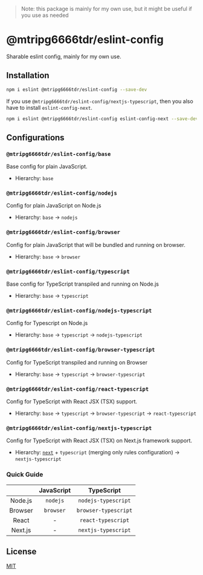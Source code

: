 > Note: this package is mainly for my own use, but it might be useful if you use as needed

# @mtripg6666tdr/eslint-config
Sharable eslint config, mainly for my own use.

## Installation
```bash
npm i eslint @mtripg6666tdr/eslint-config --save-dev
```

If you use `@mtripg6666tdr/eslint-config/nextjs-typescript`, then you also have to install `eslint-config-next`.
```bash
npm i eslint @mtripg6666tdr/eslint-config eslint-config-next --save-dev
```

## Configurations
### `@mtripg6666tdr/eslint-config/base`
Base config for plain JavaScript.

- Hierarchy: `base`

### `@mtripg6666tdr/eslint-config/nodejs`
Config for plain JavaScript on Node.js

- Hierarchy: `base` -> `nodejs`

### `@mtripg6666tdr/eslint-config/browser`
Config for plain JavaScript that will be bundled and running on browser.

- Hierarchy: `base` -> `browser`

### `@mtripg6666tdr/eslint-config/typescript`
Base config for TypeScript transpiled and running on Node.js

- Hierarchy: `base` -> `typescript`

### `@mtripg6666tdr/eslint-config/nodejs-typescript`
Config for Typescript on Node.js

- Hierarchy: `base` -> `typescript` -> `nodejs-typescript`

### `@mtripg6666tdr/eslint-config/browser-typescript`
Config for TypeScript transpiled and running on Browser

- Hierarchy: `base` -> `typescript` -> `browser-typescript`

### `@mtripg6666tdr/eslint-config/react-typescript`
Config for TypeScript with React JSX (TSX) support.

- Hierarchy: `base` -> `typescript` -> `browser-typescript` -> `react-typescript`

### `@mtripg6666tdr/eslint-config/nextjs-typescript`
Config for TypeScript with React JSX (TSX) on Next.js framework support.

- Hierarchy: [`next`](https://www.npmjs.com/package/eslint-config-next) + `typescript` (merging only rules configuration) -> `nextjs-typescript`

### Quick Guide
|       |JavaScript|TypeScript          |
|:-----:|:--------:|:------------------:|
|Node.js|`nodejs`  |`nodejs-typescript` |
|Browser|`browser` |`browser-typescript`|
|React  |-         |`react-typescript`  |
|Next.js|-         |`nextjs-typescript` |

## License
[MIT](./LICENSE)
